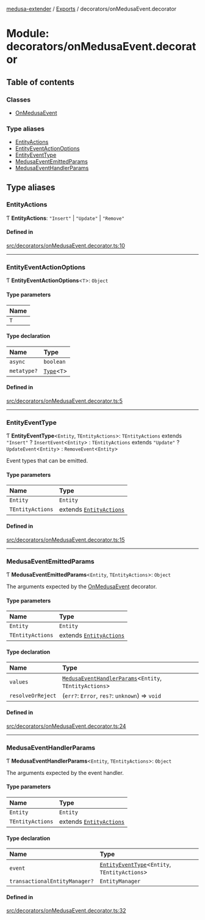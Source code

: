 [medusa-extender](../README.md) / [Exports](../modules.md) / decorators/onMedusaEvent.decorator

# Module: decorators/onMedusaEvent.decorator

## Table of contents

### Classes

- [OnMedusaEvent](../classes/decorators_onMedusaEvent_decorator.OnMedusaEvent.md)

### Type aliases

- [EntityActions](decorators_onMedusaEvent_decorator.md#entityactions)
- [EntityEventActionOptions](decorators_onMedusaEvent_decorator.md#entityeventactionoptions)
- [EntityEventType](decorators_onMedusaEvent_decorator.md#entityeventtype)
- [MedusaEventEmittedParams](decorators_onMedusaEvent_decorator.md#medusaeventemittedparams)
- [MedusaEventHandlerParams](decorators_onMedusaEvent_decorator.md#medusaeventhandlerparams)

## Type aliases

### EntityActions

Ƭ **EntityActions**: ``"Insert"`` \| ``"Update"`` \| ``"Remove"``

#### Defined in

[src/decorators/onMedusaEvent.decorator.ts:10](https://github.com/adrien2p/medusa-extender/blob/15c1462/src/decorators/onMedusaEvent.decorator.ts#L10)

___

### EntityEventActionOptions

Ƭ **EntityEventActionOptions**<`T`\>: `Object`

#### Type parameters

| Name |
| :------ |
| `T` |

#### Type declaration

| Name | Type |
| :------ | :------ |
| `async` | `boolean` |
| `metatype?` | [`Type`](../interfaces/types.Type.md)<`T`\> |

#### Defined in

[src/decorators/onMedusaEvent.decorator.ts:5](https://github.com/adrien2p/medusa-extender/blob/15c1462/src/decorators/onMedusaEvent.decorator.ts#L5)

___

### EntityEventType

Ƭ **EntityEventType**<`Entity`, `TEntityActions`\>: `TEntityActions` extends ``"Insert"`` ? `InsertEvent`<`Entity`\> : `TEntityActions` extends ``"Update"`` ? `UpdateEvent`<`Entity`\> : `RemoveEvent`<`Entity`\>

Event types that can be emitted.

#### Type parameters

| Name | Type |
| :------ | :------ |
| `Entity` | `Entity` |
| `TEntityActions` | extends [`EntityActions`](decorators_onMedusaEvent_decorator.md#entityactions) |

#### Defined in

[src/decorators/onMedusaEvent.decorator.ts:15](https://github.com/adrien2p/medusa-extender/blob/15c1462/src/decorators/onMedusaEvent.decorator.ts#L15)

___

### MedusaEventEmittedParams

Ƭ **MedusaEventEmittedParams**<`Entity`, `TEntityActions`\>: `Object`

The arguments expected by the [OnMedusaEvent](../classes/decorators_onMedusaEvent_decorator.OnMedusaEvent.md) decorator.

#### Type parameters

| Name | Type |
| :------ | :------ |
| `Entity` | `Entity` |
| `TEntityActions` | extends [`EntityActions`](decorators_onMedusaEvent_decorator.md#entityactions) |

#### Type declaration

| Name | Type |
| :------ | :------ |
| `values` | [`MedusaEventHandlerParams`](decorators_onMedusaEvent_decorator.md#medusaeventhandlerparams)<`Entity`, `TEntityActions`\> |
| `resolveOrReject` | (`err?`: `Error`, `res?`: `unknown`) => `void` |

#### Defined in

[src/decorators/onMedusaEvent.decorator.ts:24](https://github.com/adrien2p/medusa-extender/blob/15c1462/src/decorators/onMedusaEvent.decorator.ts#L24)

___

### MedusaEventHandlerParams

Ƭ **MedusaEventHandlerParams**<`Entity`, `TEntityActions`\>: `Object`

The arguments expected by the event handler.

#### Type parameters

| Name | Type |
| :------ | :------ |
| `Entity` | `Entity` |
| `TEntityActions` | extends [`EntityActions`](decorators_onMedusaEvent_decorator.md#entityactions) |

#### Type declaration

| Name | Type |
| :------ | :------ |
| `event` | [`EntityEventType`](decorators_onMedusaEvent_decorator.md#entityeventtype)<`Entity`, `TEntityActions`\> |
| `transactionalEntityManager?` | `EntityManager` |

#### Defined in

[src/decorators/onMedusaEvent.decorator.ts:32](https://github.com/adrien2p/medusa-extender/blob/15c1462/src/decorators/onMedusaEvent.decorator.ts#L32)
